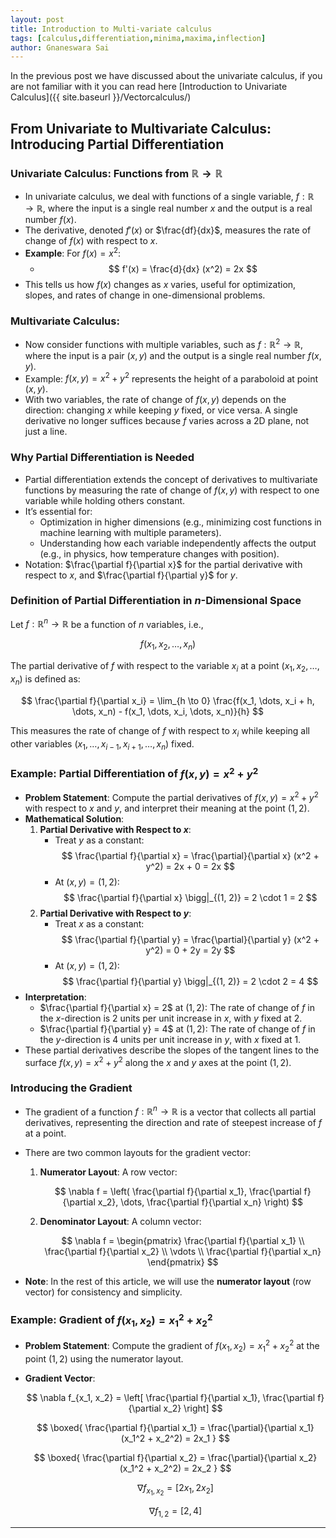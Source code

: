 ```yaml
---
layout: post
title: Introduction to Multi-variate calculus
tags: [calculus,differentiation,minima,maxima,inflection]
author: Gnaneswara Sai
---
```




In the previous post we have discussed about the univariate calculus, if you are not familiar with it you can read here [Introduction to Univariate Calculus]({{ site.baseurl }}/Vectorcalculus/)




## From Univariate to Multivariate Calculus: Introducing Partial Differentiation

### Univariate Calculus: Functions from $\mathbb{R} \to \mathbb{R}$

- In univariate calculus, we deal with functions of a single variable, $f: \mathbb{R} \to \mathbb{R}$, where the input is a single real number $x$ and the output is a real number $f(x)$.
- The derivative, denoted $f'(x)$ or $\frac{df}{dx}$, measures the rate of change of $f(x)$ with respect to $x$.
- **Example**: For $f(x) = x^2$:
  - $$ f'(x) = \frac{d}{dx} (x^2) = 2x $$
- This tells us how $f(x)$ changes as $x$ varies, useful for optimization, slopes, and rates of change in one-dimensional problems.

### Multivariate Calculus:

- Now consider functions with multiple variables, such as $f: \mathbb{R}^2 \to \mathbb{R}$, where the input is a pair $(x, y)$ and the output is a single real number $f(x, y)$.
- Example: $f(x, y) = x^2 + y^2$ represents the height of a paraboloid at point $(x, y)$.
- With two variables, the rate of change of $f(x, y)$ depends on the direction: changing $x$ while keeping $y$ fixed, or vice versa. A single derivative no longer suffices because $f$ varies across a 2D plane, not just a line.

### Why Partial Differentiation is Needed

- Partial differentiation extends the concept of derivatives to multivariate functions by measuring the rate of change of $f(x, y)$ with respect to one variable while holding others constant.
- It’s essential for:
  - Optimization in higher dimensions (e.g., minimizing cost functions in machine learning with multiple parameters).
  - Understanding how each variable independently affects the output (e.g., in physics, how temperature changes with position).
- Notation: $\frac{\partial f}{\partial x}$ for the partial derivative with respect to $x$, and $\frac{\partial f}{\partial y}$ for $y$.

### Definition of Partial Differentiation in $n$-Dimensional Space

Let $f: \mathbb{R}^n \to \mathbb{R}$ be a function of $n$ variables, i.e.,  

$$
f(x_1, x_2, \dots, x_n)
$$  

The partial derivative of $f$ with respect to the variable $x_i$ at a point $(x_1, x_2, \dots, x_n)$ is defined as:  

$$
\frac{\partial f}{\partial x_i} = \lim_{h \to 0} \frac{f(x_1, \dots, x_i + h, \dots, x_n) - f(x_1, \dots, x_i, \dots, x_n)}{h}
$$  

This measures the rate of change of $f$ with respect to $x_i$ while keeping all other variables $(x_1, \dots, x_{i-1}, x_{i+1}, \dots, x_n)$ fixed.  


### Example: Partial Differentiation of $f(x, y) = x^2 + y^2$

- **Problem Statement**: Compute the partial derivatives of $f(x, y) = x^2 + y^2$ with respect to $x$ and $y$, and interpret their meaning at the point $(1, 2)$.
- **Mathematical Solution**:
  1. **Partial Derivative with Respect to $x$**:
     - Treat $y$ as a constant:  
       $$ \frac{\partial f}{\partial x} = \frac{\partial}{\partial x} (x^2 + y^2) = 2x + 0 = 2x $$
     - At $(x, y) = (1, 2)$:  
       $$ \frac{\partial f}{\partial x} \bigg|_{(1, 2)} = 2 \cdot 1 = 2 $$
  2. **Partial Derivative with Respect to $y$**:
     - Treat $x$ as a constant:  
       $$ \frac{\partial f}{\partial y} = \frac{\partial}{\partial y} (x^2 + y^2) = 0 + 2y = 2y $$
     - At $(x, y) = (1, 2)$:  
       $$ \frac{\partial f}{\partial y} \bigg|_{(1, 2)} = 2 \cdot 2 = 4 $$
- **Interpretation**:
  - $\frac{\partial f}{\partial x} = 2$ at $(1, 2)$: The rate of change of $f$ in the $x$-direction is 2 units per unit increase in $x$, with $y$ fixed at 2.
  - $\frac{\partial f}{\partial y} = 4$ at $(1, 2)$: The rate of change of $f$ in the $y$-direction is 4 units per unit increase in $y$, with $x$ fixed at 1.
- These partial derivatives describe the slopes of the tangent lines to the surface $f(x, y) = x^2 + y^2$ along the $x$ and $y$ axes at the point $(1, 2)$.


### Introducing the Gradient

- The gradient of a function $f: \mathbb{R}^n \to \mathbb{R}$ is a vector that collects all partial derivatives, representing the direction and rate of steepest increase of $f$ at a point.

- There are two common layouts for the gradient vector:
  1. **Numerator Layout**: A row vector:  
     
     $$ \nabla f = \left( \frac{\partial f}{\partial x_1}, \frac{\partial f}{\partial x_2}, \dots, \frac{\partial f}{\partial x_n} \right) $$
  2. **Denominator Layout**: A column vector:  
    
     $$ \nabla f = \begin{pmatrix} \frac{\partial f}{\partial x_1} \\ \frac{\partial f}{\partial x_2} \\ \vdots \\ \frac{\partial f}{\partial x_n} \end{pmatrix} $$
- **Note**: In the rest of this article, we will use the **numerator layout** (row vector) for consistency and simplicity.

### Example: Gradient of $f(x_1, x_2) = x_1^2 + x_2^2$

- **Problem Statement**: Compute the gradient of $f(x_1, x_2) = x_1^2 + x_2^2$ at the point $(1, 2)$ using the numerator layout.

- **Gradient Vector**:  
  
  $$ \nabla f_{x_1, x_2} = \left[ \frac{\partial f}{\partial x_1}, \frac{\partial f}{\partial x_2} \right] $$
  
   $$ \boxed{ \frac{\partial f}{\partial x_1} = \frac{\partial}{\partial x_1} (x_1^2 + x_2^2) = 2x_1 } $$

   $$ \boxed{ \frac{\partial f}{\partial x_2} = \frac{\partial}{\partial x_2} (x_1^2 + x_2^2) = 2x_2 } $$
   
   $$ \nabla f_{x_1, x_2} = \left[ 2x_1, 2x_2 \right] $$

   $$ \nabla f_{1, 2} = \left[ 2, 4 \right] $$

-------